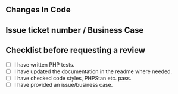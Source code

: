 ## Changes In Code

<!-- Roughly explain which classes/methods have been changed -->

## Issue ticket number / Business Case

<!--
If there's an issue link, please state it here, otherwise
please make a Business Case for why the PR should be included.

A business case example would be:

I found that the current implementation ran slowly on Windows
and this PR aims to improve that problem by doing X instead of Y.
-->

## Checklist before requesting a review

-   [ ] I have written PHP tests.
-   [ ] I have updated the documentation in the readme where needed.
-   [ ] I have checked code styles, PHPStan etc. pass.
-   [ ] I have provided an issue/business case.
